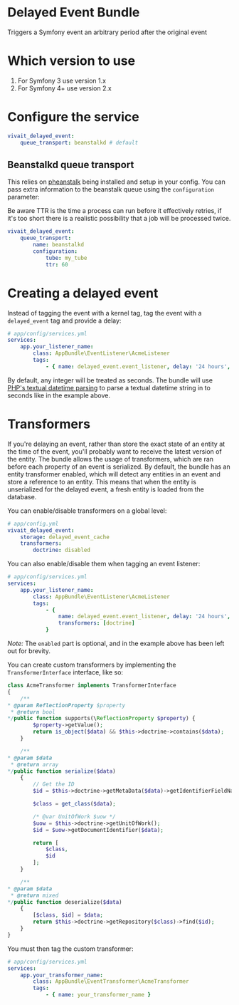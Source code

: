 Delayed Event Bundle
===============
Triggers a Symfony event an arbitrary period after the original event

# Which version to use
1. For Symfony 3 use version 1.x
2. For Symfony 4+ use version 2.x

# Configure the service
```yaml
vivait_delayed_event:
    queue_transport: beanstalkd # default
```

## Beanstalkd queue transport
This relies on [pheanstalk](https://github.com/armetiz/LeezyPheanstalkBundle/blob/master/Resources/doc/1-installation.md) 
being installed and setup in your config. You can pass extra information to the beanstalk queue using the `configuration` parameter:

Be aware TTR is the time a process can run before it effectively retries, if it's too short there is a realistic
possibility that a job will be processed twice.
```yaml
vivait_delayed_event:
    queue_transport:
        name: beanstalkd
        configuration:
            tube: my_tube
            ttr: 60
```

# Creating a delayed event
Instead of tagging the event with a kernel tag, tag the event with a `delayed_event` tag and provide a delay:

```yaml
# app/config/services.yml
services:
    app.your_listener_name:
        class: AppBundle\EventListener\AcmeListener
        tags:
            - { name: delayed_event.event_listener, delay: '24 hours', event: app.my_event, method: onMyEvent }
```

By default, any integer will be treated as seconds. The bundle will use [PHP's textual datetime parsing](http://php.net/manual/en/function.strtotime.php)
to parse a textual datetime string in to seconds like in the example above.

# Transformers
If you're delaying an event, rather than store the exact state of an entity at the time of the event, you'll probably
want to receive the latest version of the entity. The bundle allows the usage of transformers, which are ran before
each property of an event is serialized. By default, the bundle has an entity transformer enabled, which will detect
any entities in an event and store a reference to an entity. This means that when the entity is unserialized for the
delayed event, a fresh entity is loaded from the database.

You can enable/disable transformers on a global level:

```yaml
# app/config.yml
vivait_delayed_event:
    storage: delayed_event_cache
    transformers:
        doctrine: disabled
```


You can also enable/disable them when tagging an event listener:
```yaml
# app/config/services.yml
services:
    app.your_listener_name:
        class: AppBundle\EventListener\AcmeListener
        tags:
            - {
                name: delayed_event.event_listener, delay: '24 hours', event: app.my_event, method: onMyEvent,
                transformers: [doctrine]
            }
```

*Note:* The `enabled` part is optional, and in the example above has been left out for brevity.

You can create custom transformers by implementing the `TransformerInterface` interface, like so:

```php
class AcmeTransformer implements TransformerInterface
{
    /**
* @param ReflectionProperty $property
 * @return bool
*/public function supports(\ReflectionProperty $property) {
        $property->getValue();
        return is_object($data) && $this->doctrine->contains($data);
    }

    /**
* @param $data
 * @return array
*/public function serialize($data)
    {
        // Get the ID
        $id = $this->doctrine->getMetaData($data)->getIdentifierFieldNames();

        $class = get_class($data);

        /* @var UnitOfWork $uow */
        $uow = $this->doctrine->getUnitOfWork();
        $id = $uow->getDocumentIdentifier($data);

        return [
            $class,
            $id
        ];
    }

    /**
* @param $data
 * @return mixed
*/public function deserialize($data)
    {
        [$class, $id] = $data;
        return $this->doctrine->getRepository($class)->find($id);
    }
}

```

You must then tag the custom transformer:
```yaml
# app/config/services.yml
services:
    app.your_transformer_name:
        class: AppBundle\EventTransformer\AcmeTransformer
        tags:
            - { name: your_transformer_name }
```
